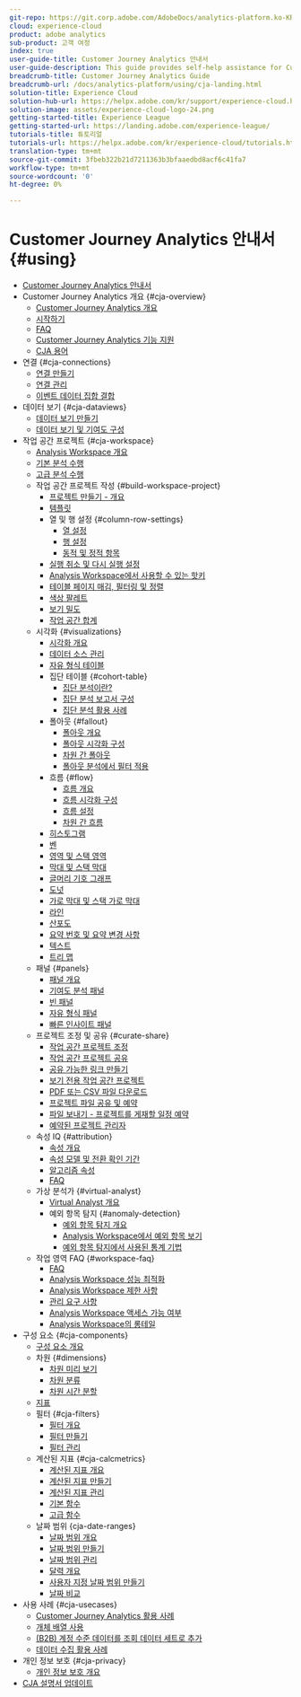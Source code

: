 ```yaml
---
git-repo: https://git.corp.adobe.com/AdobeDocs/analytics-platform.ko-KR
cloud: experience-cloud
product: adobe analytics
sub-product: 고객 여정
index: true
user-guide-title: Customer Journey Analytics 안내서
user-guide-description: This guide provides self-help assistance for Customer Journey Analytics, Adobe's next-generation solution for cross-channel analytics, based on Adobe Experience Platform.
breadcrumb-title: Customer Journey Analytics Guide
breadcrumb-url: /docs/analytics-platform/using/cja-landing.html
solution-title: Experience Cloud
solution-hub-url: https://helpx.adobe.com/kr/support/experience-cloud.html
solution-image: assets/experience-cloud-logo-24.png
getting-started-title: Experience League
getting-started-url: https://landing.adobe.com/experience-league/
tutorials-title: 튜토리얼
tutorials-url: https://helpx.adobe.com/kr/experience-cloud/tutorials.html
translation-type: tm+mt
source-git-commit: 3fbeb322b21d7211363b3bfaaedbd8acf6c41fa7
workflow-type: tm+mt
source-wordcount: '0'
ht-degree: 0%

---
```



# Customer Journey Analytics 안내서 {#using}

+ [Customer Journey Analytics 안내서](getting-started/cja-landing.md)
+ Customer Journey Analytics 개요 {#cja-overview}
   + [Customer Journey Analytics 개요](getting-started/cja-overview.md)
   + [시작하기](getting-started/cja-getting-started.md)
   + [FAQ](getting-started/cja-faq.md)
   + [Customer Journey Analytics 기능 지원](getting-started/cja-aa.md)
   + [CJA 용어](getting-started/cja-glossary.md)
+ 연결 {#cja-connections}
   + [연결 만들기](connections/create-connection.md)
   + [연결 관리](connections/manage-connection.md)
   + [이벤트 데이터 집합 결합](connections/combined-dataset.md)
+ 데이터 보기 {#cja-dataviews}
   + [데이터 보기 만들기](data-views/create-dataview.md)
   + [데이터 보기 및 기여도 구성](data-views/configure-dataviews.md)
+ 작업 공간 프로젝트 {#cja-workspace}
   + [Analysis Workspace 개요](analysis-workspace/home.md)
   + [기본 분석 수행](analysis-workspace/perform-basic-analysis.md)
   + [고급 분석 수행](analysis-workspace/perform-adv-analysis.md)
   + 작업 공간 프로젝트 작성 {#build-workspace-project}
      + [프로젝트 만들기 - 개요](analysis-workspace/build-workspace-project/freeform-overview.md)
      + [템플릿](analysis-workspace/build-workspace-project/starter-projects.md)
      + 열 및 행 설정 {#column-row-settings}
         + [열 설정](analysis-workspace/build-workspace-project/column-row-settings/column-settings.md)
         + [행 설정](analysis-workspace/build-workspace-project/column-row-settings/table-settings.md)
         + [동적 및 정적 항목](analysis-workspace/build-workspace-project/column-row-settings/manual-vs-dynamic-rows.md)
      + [실행 취소 및 다시 실행 설정](analysis-workspace/build-workspace-project/undo-redo.md)
      + [Analysis Workspace에서 사용할 수 있는 핫키](analysis-workspace/build-workspace-project/fa-shortcut-keys.md)
      + [테이블 페이지 매김, 필터링 및 정렬](analysis-workspace/build-workspace-project/pagination-filtering-sorting.md)
      + [색상 팔레트](analysis-workspace/build-workspace-project/color-palettes.md)
      + [보기 밀도](analysis-workspace/build-workspace-project/view-density.md)
      + [작업 공간 합계](analysis-workspace/build-workspace-project/workspace-totals.md)
   + 시각화 {#visualizations}
      + [시각화 개요](analysis-workspace/visualizations/freeform-analysis-visualizations.md)
      + [데이터 소스 관리](analysis-workspace/visualizations/t-sync-visualization.md)
      + [자유 형식 테이블](analysis-workspace/visualizations/freeform-table.md)
      + 집단 테이블 {#cohort-table}
         + [집단 분석이란?](analysis-workspace/visualizations/cohort-table/cohort-analysis.md)
         + [집단 분석 보고서 구성](analysis-workspace/visualizations/cohort-table/t-cohort.md)
         + [집단 분석 활용 사례](analysis-workspace/visualizations/cohort-table/cohort-use-cases.md)
      + 폴아웃 {#fallout}
         + [폴아웃 개요](analysis-workspace/visualizations/fallout/fallout-flow.md)
         + [폴아웃 시각화 구성](analysis-workspace/visualizations/fallout/configuring-fallout.md)
         + [차원 간 폴아웃](analysis-workspace/visualizations/fallout/configuring-interdimensional-fallout.md)
         + [폴아웃 분석에서 필터 적용](analysis-workspace/visualizations/fallout/compare-segments-fallout.md)
      + 흐름 {#flow}
         + [흐름 개요](analysis-workspace/visualizations/c-flow/flow.md)
         + [흐름 시각화 구성](analysis-workspace/visualizations/c-flow/creating-flow-report.md)
         + [흐름 설정](analysis-workspace/visualizations/c-flow/flow-settings.md)
         + [차원 간 흐름](analysis-workspace/visualizations/c-flow/multi-dimensional-flow.md)
      + [히스토그램](analysis-workspace/visualizations/histogram.md)
      + [벤](analysis-workspace/visualizations/venn.md)
      + [영역 및 스택 영역](analysis-workspace/visualizations/area.md)
      + [막대 및 스택 막대](analysis-workspace/visualizations/bar.md)
      + [글머리 기호 그래프](analysis-workspace/visualizations/bullet-graph.md)
      + [도넛](analysis-workspace/visualizations/donut.md)
      + [가로 막대 및 스택 가로 막대](analysis-workspace/visualizations/horizontal-bar.md)
      + [라인](analysis-workspace/visualizations/line.md)
      + [산포도](analysis-workspace/visualizations/scatterplot.md)
      + [요약 번호 및 요약 변경 사항](analysis-workspace/visualizations/summary-number-change.md)
      + [텍스트](analysis-workspace/visualizations/text.md)
      + [트리 맵](analysis-workspace/visualizations/treemap.md)
   + 패널 {#panels}
      + [패널 개요](analysis-workspace/c-panels/panels.md)
      + [기여도 분석 패널](analysis-workspace/c-panels/attribution.md)
      + [빈 패널](analysis-workspace/c-panels/blank-panel.md)
      + [자유 형식 패널](analysis-workspace/c-panels/freeform-panel.md)
      + [빠른 인사이트 패널](analysis-workspace/c-panels/quickinsight.md)
   + 프로젝트 조정 및 공유 {#curate-share}
      + [작업 공간 프로젝트 조정](analysis-workspace/curate-share/curate.md)
      + [작업 공간 프로젝트 공유](analysis-workspace/curate-share/share-projects.md)
      + [공유 가능한 링크 만들기](analysis-workspace/curate-share/shareable-links.md)
      + [보기 전용 작업 공간 프로젝트](analysis-workspace/curate-share/view-only-projects.md)
      + [PDF 또는 CSV 파일 다운로드](analysis-workspace/curate-share/download-send.md)
      + [프로젝트 파일 공유 및 예약](analysis-workspace/curate-share/send-schedule-files.md)
      + [파일 보내기 - 프로젝트를 게재할 일정 예약](analysis-workspace/curate-share/t-schedule-report.md)
      + [예약된 프로젝트 관리자](analysis-workspace/curate-share/schedule-projects.md)
   + 속성 IQ {#attribution}
      + [속성 개요](analysis-workspace/attribution/overview.md)
      + [속성 모델 및 전환 확인 기간](analysis-workspace/attribution/models.md)
      + [알고리즘 속성](analysis-workspace/attribution/algorithmic.md)
      + [FAQ](analysis-workspace/attribution/faq.md)
   + 가상 분석가 {#virtual-analyst}
      + [Virtual Analyst 개요](analysis-workspace/virtual-analyst/overview.md)
      + 예외 항목 탐지 {#anomaly-detection}
         + [예외 항목 탐지 개요](analysis-workspace/virtual-analyst/c-anomaly-detection/anomaly-detection.md)
         + [Analysis Workspace에서 예외 항목 보기](analysis-workspace/virtual-analyst/c-anomaly-detection/view-anomalies.md)
         + [예외 항목 탐지에서 사용된 통계 기법](analysis-workspace/virtual-analyst/c-anomaly-detection/statistics-anomaly-detection.md)
   + 작업 영역 FAQ {#workspace-faq}
      + [FAQ](analysis-workspace/workspace-faq/faq.md)
      + [Analysis Workspace 성능 최적화](analysis-workspace/workspace-faq/optimizing-performance.md)
      + [Analysis Workspace 제한 사항](analysis-workspace/workspace-faq/aw-limitations.md)
      + [관리 요구 사항](analysis-workspace/workspace-faq/frequently-asked-questions-analysis-workspace.md)
      + [Analysis Workspace 액세스 가능 여부](analysis-workspace/workspace-faq/aw-accessibility.md)
      + [Analysis Workspace의 롱테일](analysis-workspace/workspace-faq/long-tail.md)
+ 구성 요소 {#cja-components}
   + [구성 요소 개요](components/overview.md)
   + 차원 {#dimensions}
      + [차원 미리 보기](components/dimensions/view-dimensions.md)
      + [차원 분류](components/dimensions/t-breakdown-fa.md)
      + [차원 시간 분할](components/dimensions/time-parting-dimensions.md)
   + [지표](components/apply-create-metrics.md)
   + 필터 {#cja-filters}
      + [필터 개요](components/filters/filters-overview.md)
      + [필터 만들기](components/filters/create-filters.md)
      + [필터 관리](components/filters/manage-filters.md)
   + 계산된 지표 {#cja-calcmetrics}
      + [계산된 지표 개요](components/calc-metrics/calc-metr-overview.md)
      + [계산된 지표 만들기](components/calc-metrics/create.md)
      + [계산된 지표 관리](components/calc-metrics/manage.md)
      + [기본 함수](components/calc-metrics/cm-functions.md)
      + [고급 함수](components/calc-metrics/cm-adv-functions.md)
   + 날짜 범위 {cja-date-ranges}
      + [날짜 범위 개요](components/date-ranges/overview.md)
      + [날짜 범위 만들기](components/date-ranges/create.md)
      + [날짜 범위 관리](components/date-ranges/manage.md)
      + [달력 개요](components/date-ranges/calendar.md)
      + [사용자 지정 날짜 범위 만들기](components/date-ranges/custom-date-ranges.md)
      + [날짜 비교](components/date-ranges/time-comparison.md)
+ 사용 사례 {#cja-usecases}
   + [Customer Journey Analytics 활용 사례](use-cases/cja-usecases.md)
   + [ 개체 배열 사용 ](use-cases/object-arrays.md)
   + [(B2B) 계정 수준 데이터를 조회 데이터 세트로 추가](use-cases/b2b.md)
   + [데이터 수집 활용 사례](use-cases/data-ingestion.md)
+ 개인 정보 보호 {#cja-privacy}
   + [개인 정보 보호 개요](privacy/privacy-overview.md)
+ [CJA 설명서 업데이트](doc-changes.md)
